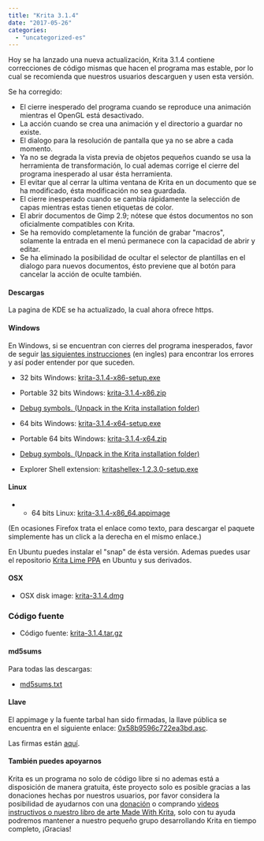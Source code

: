 ```yaml
---
title: "Krita 3.1.4"
date: "2017-05-26"
categories: 
  - "uncategorized-es"
---
```


Hoy se ha lanzado una nueva actualización, Krita 3.1.4 contiene correcciones de código mismas que hacen el programa mas estable, por lo cual se recomienda que nuestros usuarios descarguen y usen esta versión.

Se ha corregido:

- El cierre inesperado del programa cuando se reproduce una animación mientras el OpenGL está desactivado.
- La acción cuando se crea una animación y el directorio a guardar no existe.
- El dialogo para la resolución de pantalla que ya no se abre a cada momento.
- Ya no se degrada la vista previa de objetos pequeños cuando se usa la herramienta de transformación, lo cual ademas corrige el cierre del programa inesperado al usar ésta herramienta.
- El evitar que al cerrar la ultima ventana de Krita en un documento que se ha modificado, ésta modificación no sea guardada.
- El cierre inesperado cuando se cambia rápidamente la selección de capas mientras estas tienen etiquetas de color.
- El abrir documentos de Gimp 2.9; nótese que éstos documentos no son oficialmente compatibles con Krita.
- Se ha removido completamente la función de grabar "macros", solamente la entrada en el menú permanece con la capacidad de abrir y editar.
- Se ha eliminado la posibilidad de ocultar el selector de plantillas en el dialogo para nuevos documentos, ésto previene que al botón para cancelar la acción de oculte también.

#### Descargas

La pagina de KDE se ha actualizado, la cual ahora ofrece https.

#### Windows

En Windows, si se encuentran con cierres del programa inesperados, favor de seguir [las siguientes instrucciones](https://docs.krita.org/Dr._Mingw_debugger) (en ingles) para encontrar los errores y así poder entender por que suceden.

- 32 bits Windows: [krita-3.1.4-x86-setup.exe](https://download.kde.org/stable/krita/3.1.4/krita-3.1.4-x86-setup.exe)
- Portable 32 bits Windows: [krita-3.1.4-x86.zip](https://download.kde.org/stable/krita/3.1.4/krita-3.1.4-x86.zip)
- [Debug symbols. (Unpack in the Krita installation folder)](https://download.kde.org/stable/krita/3.1.4/krita-3.1.4-x86-dbg.zip)

- 64 bits Windows: [krita-3.1.4-x64-setup.exe](https://download.kde.org/stable/krita/3.1.4/krita-3.1.4-x64-setup.exe)
- Portable 64 bits Windows: [krita-3.1.4-x64.zip](https://download.kde.org/stable/krita/3.1.4/krita-3.1.4-x64.zip)
- [Debug symbols. (Unpack in the Krita installation folder)](https://download.kde.org/stable/krita/3.1.4/krita-3.1.4-x64-dbg.zip)

- Explorer Shell extension: [kritashellex-1.2.3.0-setup.exe](https://download.kde.org/stable/krita/kritashellex-1.2.3.0-setup.exe)

#### Linux

- - 64 bits Linux: [krita-3.1.4-x86\_64.appimage](https://download.kde.org/stable/krita/3.1.4/krita-3.1.4-x86_64.appimage)

(En ocasiones Firefox trata el enlace como texto, para descargar el paquete simplemente has un click a la derecha en el mismo enlace.)

En Ubuntu puedes instalar el "snap" de ésta versión. Ademas puedes usar el repositorio [Krita Lime PPA](https://launchpad.net/~kritalime/+archive/ubuntu/ppa) en Ubuntu y sus derivados.

#### OSX

- OSX disk image: [krita-3.1.4.dmg](https://download.kde.org/stable/krita/3.1.4/krita-3.1.4.dmg)

### Código fuente

- Código fuente: [krita-3.1.4.tar.gz](https://download.kde.org/stable/krita/3.1.4/krita-3.1.4.tar.gz)

#### md5sums

Para todas las descargas:

- [md5sums.txt](https://download.kde.org/stable/krita/3.1.4/md5sums.txt)

#### Llave

El appimage y la fuente tarbal han sido firmadas, la llave pública se encuentra en el siguiente enlace: [0x58b9596c722ea3bd.asc](https://share.kde.org/index.php/s/fJ99V5mZvuyD0z8).

Las firmas están [aquí](http://download.kde.org/unstable/krita/3.1.3-beta.1).

#### También puedes apoyarnos

Krita es un programa no solo de código libre si no ademas está a disposición de manera gratuita, éste proyecto solo es posible gracias a las donaciones hechas por nuestros usuarios, por favor considera la posibilidad de ayudarnos con una [donación](https://krita.org/en/support-us/donations/) o comprando [videos instructivos o nuestro libro de arte Made With Krita]("https://krita.org/en/support-us/shop), solo con tu ayuda podremos mantener a nuestro pequeño grupo desarrollando Krita en tiempo completo, ¡Gracias!
